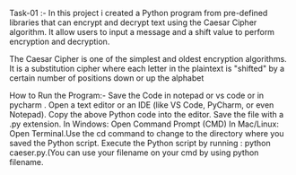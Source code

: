 Task-01 :- 
In this project i created a Python program from pre-defined  libraries that can encrypt and decrypt text using the Caesar Cipher algorithm. It allow users to input a message and a shift value to perform encryption and decryption.

The Caesar Cipher is one of the simplest and oldest encryption algorithms. It is a substitution cipher where each letter in the plaintext is "shifted" by a certain number of positions down or up the alphabet

How to Run the Program:-  Save the Code in notepad or vs code or in pycharm .
Open a text editor or an IDE (like VS Code, PyCharm, or even Notepad).
Copy the above Python code into the editor.
Save the file with a .py extension.
 In Windows: Open Command Prompt (CMD)
In Mac/Linux: Open Terminal.Use the cd command to change to the directory where you saved the Python script.
Execute the Python script by running : python caeser.py.(You can use your filename on your cmd by using python filename.
